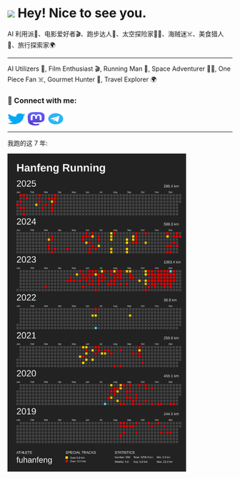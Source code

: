 <h1><img src="https://emojis.slackmojis.com/emojis/images/1531849430/4246/blob-sunglasses.gif?1531849430" width="30"/> Hey! Nice to see you.</h1>

AI 利用派🤖、电影爱好者🎬、跑步达人🏃、太空探险家🧑‍🚀、海贼迷☠️、美食猎人🍴、旅行探索家🌍

---
AI Utilizers 🤖, Film Enthusiast 🎬, Running Man 🏃, Space Adventurer 🧑‍🚀, One Piece Fan ☠️, Gourmet Hunter 🍴, Travel Explorer 🌍

<h3 align="left">🔗 Connect with me:</h3>
<p align="left">
<a href="https://twitter.com/fu_hanfeng" target="blank"><img align="center" src="./images/twitter.svg" alt="fu_hanfeng" height="30" width="40" /></a>
<a href="https://mastodon.social/@hanfeng" target="blank"><img align="center" src="./images/mastodon.svg" alt="hanfeng" height="30" width="40" /></a>
<a href="https://t.me/hanfeng" target="blank"><img align="center" src="./images/telegram.svg" alt="hanfeng" height="30" width="40" /></a>

</p>

---

我跑的这 7 年:

<a href="https://running.hanfeng.net"><img width="400px" src="./images/running.svg"/></a>
